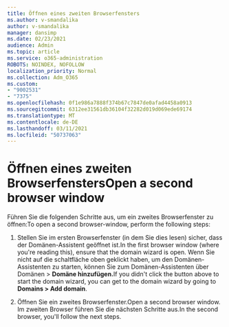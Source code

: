 ```yaml
---
title: Öffnen eines zweiten Browserfensters
ms.author: v-smandalika
author: v-smandalika
manager: dansimp
ms.date: 02/23/2021
audience: Admin
ms.topic: article
ms.service: o365-administration
ROBOTS: NOINDEX, NOFOLLOW
localization_priority: Normal
ms.collection: Adm_O365
ms.custom:
- "9002531"
- "7375"
ms.openlocfilehash: 0f1e986a7888f374b67c7847de0afad4458a0913
ms.sourcegitcommit: 6312ee31561db36104f32282d019d069ede69174
ms.translationtype: MT
ms.contentlocale: de-DE
ms.lasthandoff: 03/11/2021
ms.locfileid: "50737063"
---
```

# <a name="open-a-second-browser-window"></a><span data-ttu-id="70acc-102">Öffnen eines zweiten Browserfensters</span><span class="sxs-lookup"><span data-stu-id="70acc-102">Open a second browser window</span></span>

<span data-ttu-id="70acc-103">Führen Sie die folgenden Schritte aus, um ein zweites Browserfenster zu öffnen:</span><span class="sxs-lookup"><span data-stu-id="70acc-103">To open a second browser-window, perform the following steps:</span></span>

1. <span data-ttu-id="70acc-104">Stellen Sie im ersten Browserfenster (in dem Sie dies lesen) sicher, dass der Domänen-Assistent geöffnet ist.</span><span class="sxs-lookup"><span data-stu-id="70acc-104">In the first browser window (where you're reading this), ensure that the domain wizard is open.</span></span> <span data-ttu-id="70acc-105">Wenn Sie nicht auf die schaltfläche oben geklickt haben, um den Domänen-Assistenten zu starten, können Sie zum Domänen-Assistenten über Domänen > **Domäne hinzufügen.**</span><span class="sxs-lookup"><span data-stu-id="70acc-105">If you didn't click the button above to start the domain wizard, you can get to the domain wizard by going to **Domains > Add domain**.</span></span>

2. <span data-ttu-id="70acc-106">Öffnen Sie ein zweites Browserfenster.</span><span class="sxs-lookup"><span data-stu-id="70acc-106">Open a second browser window.</span></span> <span data-ttu-id="70acc-107">Im zweiten Browser führen Sie die nächsten Schritte aus.</span><span class="sxs-lookup"><span data-stu-id="70acc-107">In the second browser, you'll follow the next steps.</span></span>
